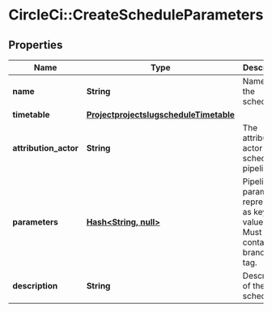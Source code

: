 # CircleCi::CreateScheduleParameters

## Properties
Name | Type | Description | Notes
------------ | ------------- | ------------- | -------------
**name** | **String** | Name of the schedule. | 
**timetable** | [**ProjectprojectslugscheduleTimetable**](ProjectprojectslugscheduleTimetable.md) |  | 
**attribution_actor** | **String** | The attribution-actor of the scheduled pipeline. | 
**parameters** | [**Hash&lt;String, null&gt;**](.md) | Pipeline parameters represented as key-value pairs. Must contain branch or tag. | 
**description** | **String** | Description of the schedule. | [optional] 

